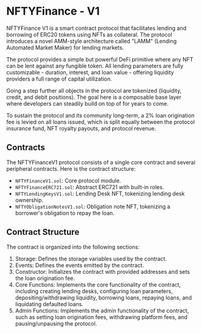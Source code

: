 # NFTYFinance - V1
NFTYFinance V1 is a smart contract protocol that facilitates lending and borrowing of ERC20 tokens using NFTs as collateral. The protocol introduces a novel AMM-style architecture called "LAMM" (Lending Automated Market Maker) for lending markets.

The protocol provides a simple but powerful DeFi primitive where any NFT can be lent against any fungible token. All lending parameters are fully customizable - duration, interest, and loan value - offering liquidity providers a full range of capital utilization.

Going a step further all objects in the protocol are tokenized (liquidity, credit, and debit positions). The goal here is a composable base layer where developers can steadily build on top of for years to come.

To sustain the protocol and its community long-term, a 2% loan origination fee is levied on all loans issued, which is split equally between the protocol insurance fund, NFT royalty payouts, and protocol revenue.


<INSERT GRAPHIC HERE>


## Contracts
The NFTYFinanceV1 protocol consists of a single core contract and several peripheral contracts. Here is the contract structure:

- `NFTYFinanceV1.sol`: Core protocol module.
- `NFTYFinanceERC721.sol`: Abstract ERC721 with built-in roles.
- `NFTYLendingKeysV1.sol`: Lending Desk NFT, tokenizing lending desk ownership.
- `NFTYObligationNotesV1.sol`: Obligation note NFT, tokenizing a borrower's obligation to repay the loan.

## Contract Structure

The contract is organized into the following sections:

1. Storage: Defines the storage variables used by the contract.
2. Events: Defines the events emitted by the contract.
3. Constructor: Initializes the contract with provided addresses and sets the loan origination fee.
4. Core Functions: Implements the core functionality of the contract, including creating lending desks, configuring loan parameters, depositing/withdrawing liquidity, borrowing loans, repaying loans, and liquidating defaulted loans.
5. Admin Functions: Implements the admin functionality of the contract, such as setting loan origination fees, withdrawing platform fees, and pausing/unpausing the protocol.